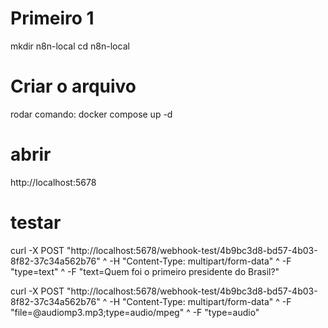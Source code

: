 # Primeiro 1
mkdir n8n-local
cd n8n-local

# Criar o arquivo
rodar comando: docker compose up -d

# abrir
http://localhost:5678

# testar
curl -X POST "http://localhost:5678/webhook-test/4b9bc3d8-bd57-4b03-8f82-37c34a562b76" ^
  -H "Content-Type: multipart/form-data" ^
  -F "type=text" ^
  -F "text=Quem foi o primeiro presidente do Brasil?"


curl -X POST "http://localhost:5678/webhook-test/4b9bc3d8-bd57-4b03-8f82-37c34a562b76" ^
  -H "Content-Type: multipart/form-data" ^
  -F "file=@audiomp3.mp3;type=audio/mpeg" ^
  -F "type=audio"